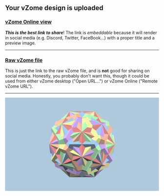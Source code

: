 ## Your vZome design is uploaded

### [vZome Online view][embed]

***This is the best link to share***!  The link is *embeddable* because it will render in social media (e.g. Discord, Twitter, FaceBook...) with a proper title and a preview image.

---

### [Raw vZome file][raw]

This is just the link to the raw vZome file, and is **not** good for
sharing on social media.
Honestly, you probably don't want this, though it could be used from either
vZome desktop ("Open URL...") or vZome Online ("Remote vZome URL").

---

![Image](<5-twins-6-Dodecahedra.png>)


[embed]: <https://vzome.com/app/embed.py?url=https://raw.githubusercontent.com/John-Kostick/vzome-sharing/main/2021/11/24/18-21-43-5-twins-6-Dodecahedra/5-twins-6-Dodecahedra.vZome>
[raw]: <https://raw.githubusercontent.com/John-Kostick/vzome-sharing/main/2021/11/24/18-21-43-5-twins-6-Dodecahedra/5-twins-6-Dodecahedra.vZome>
